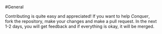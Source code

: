 #General

Contributing is quite easy and appreciated!
If you want to help *Conquer*, fork the repository, make your changes and make a pull request.
In the next 1-2 days, you will get feedback and if everything is okay, it will be merged.

